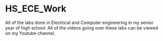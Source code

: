# HS_ECE_Work
All of the labs done in Electrical and Computer engineering in my senior year of high school. All of the videos going over these labs can be viewed on my Youtube channel.
